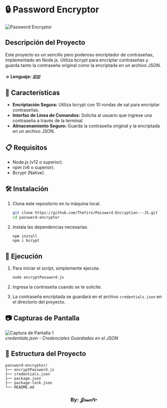 # 🔒 Password Encryptor

![Password Encryptor](https://cdn.discordapp.com/attachments/770019428174790699/1246889889975500821/encryptedpass.PNG?ex=665e0833&is=665cb6b3&hm=e92cf4a7e69162d93d8857ff65a1aa715730d12cb679e79a7e7f97154a1c6a4b&)

## Descripción del Proyecto
Este proyecto es un sencillo pero poderoso encriptador de contraseñas, implementado en Node.js. Utiliza bcrypt para encriptar contraseñas y guarda tanto la contraseña original como la encriptada en un archivo JSON.

#### **-> Lenguaje:** *:es:* 

## 🚀 Características

- **Encriptación Segura:** Utiliza bcrypt con 10 rondas de sal para encriptar contraseñas.
- **Interfaz de Línea de Comandos:** Solicita al usuario que ingrese una contraseña a través de la terminal.
- **Almacenamiento Seguro:** Guarda la contraseña original y la encriptada en un archivo JSON.

## 📋 Requisitos

- Node.js (v12 o superior).
- npm (v6 o superior).
- Bcrypt (Native).

## 🛠️ Instalación

1. Clona este repositorio en tu máquina local.

    ```bash
    git clone https://github.com/TheYiro/Password-Encryption---JS.git
    cd password-encryptor
    ```

2. Instala las dependencias necesarias.

    ```bash
    npm install
    npm i bcrypt
    ```

## 🏃 Ejecución

1. Para iniciar el script, simplemente ejecuta:

    ```bash
    node encryptPassword.js
    ```

2. Ingresa la contraseña cuando se te solicite.

3. La contraseña encriptada se guardará en el archivo `credentials.json` en el directorio del proyecto.

## 📷 Capturas de Pantalla

![Captura de Pantalla 1](https://cdn.discordapp.com/attachments/770019428174790699/1246894499209154600/image.png?ex=665e0c7e&is=665cbafe&hm=9ee3ad54150a822150d66b362cfc227bb3d43bfff1d5ac97d812ce529ab0c7e3&)
<br>*credentials.json - Credenciales Guardadas en el JSON*</br>

## 📂 Estructura del Proyecto

```plaintext
password-encryptor/
├── encryptPassword.js
├── credentials.json
├── package.json
├── package-lock.json
└── README.md
```
<h3 align="center"> By: 𝒥𝑜𝒶𝒸𝑜✨ </h3>
